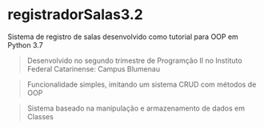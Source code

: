 # registradorSalas3.2

Sistema de registro de salas desenvolvido como tutorial para OOP em Python 3.7

>Desenvolvido no segundo trimestre de Programção II no Instituto Federal Catarinense: Campus Blumenau

>Funcionalidade simples, imitando um sistema CRUD com métodos de OOP 

>Sistema baseado na manipulação e armazenamento de dados em Classes
